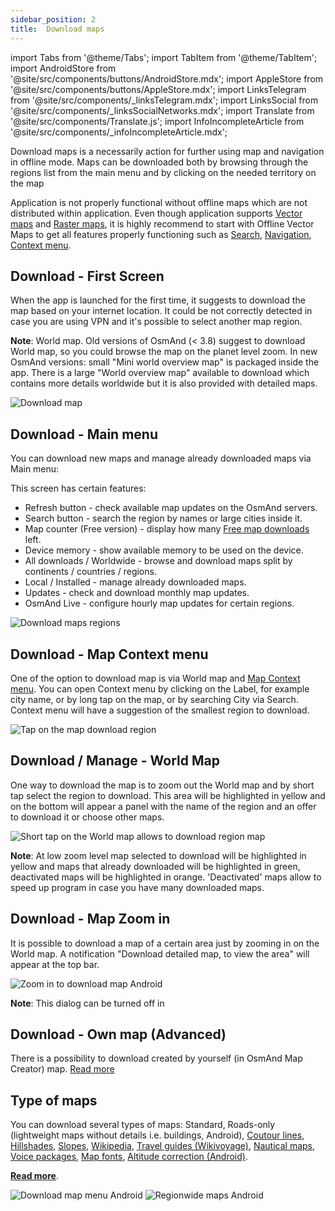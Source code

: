 ```yaml
---
sidebar_position: 2
title:  Download maps
---
```


import Tabs from '@theme/Tabs';
import TabItem from '@theme/TabItem';
import AndroidStore from '@site/src/components/buttons/AndroidStore.mdx';
import AppleStore from '@site/src/components/buttons/AppleStore.mdx';
import LinksTelegram from '@site/src/components/_linksTelegram.mdx';
import LinksSocial from '@site/src/components/_linksSocialNetworks.mdx';
import Translate from '@site/src/components/Translate.js';
import InfoIncompleteArticle from '@site/src/components/_infoIncompleteArticle.mdx';

<InfoIncompleteArticle/>


Download maps is a necessarily action for further using map and navigation in offline mode. Maps can be downloaded both by browsing through the regions list from the main menu and by clicking on the needed territory on the map

Application is not properly functional without offline maps which are not distributed within application. Even though application supports [Vector maps](/docs/documentation/map/vector-maps) and  [Raster maps](/docs/documentation/map/raster-maps), it is highly recommend to start with Offline Vector Maps to get all features properly functioning such as [Search](/docs/documentation/search), [Navigation](/docs/documentation/navigation),  [Context menu](/docs/documentation/map/map-context-menu). 

## Download - First Screen

When the app is launched for the first time, it suggests to download the map based on your internet location. It could be not correctly detected in case you are using VPN and it's possible to select another map region.

**Note**: World map. Old versions of OsmAnd (< 3.8) suggest to download World map, so you could browse the map on the planet level zoom. In new OsmAnd versions: small "Mini world overview map" is packaged inside the app. There is a large "World overview map" available to download which contains more details worldwide but it is also provided with detailed maps.

![Download map](@site/static/img/settings/download_map.png)

## Download - Main menu

You can download new maps and manage already downloaded maps via Main menu:

<Translate android="true" ids="android_button_seq"/> <Translate android="true" ids="shared_string_menu,welmode_download_maps"/>

<p> </p>

<Translate ios="true" ids="ios_button_seq"/> <Translate ios="true" ids="menu,res_mapsres"/>

This screen has certain features:
- Refresh button - check available map updates on the OsmAnd servers.
- Search button - search the region by names or large cities inside it.
- Map counter (Free version) - display how many [Free map downloads](/docs/documentation/purchases/android#free-and-paid-features) left.
- Device memory - show available memory to be used on the device.
- All downloads / Worldwide - browse and download maps split by continents / countries / regions.
- Local / Installed - manage already downloaded maps.
- Updates - check and download monthly map updates.
- OsmAnd Live - configure hourly map updates for certain regions.

![Download maps regions](@site/static/img/settings/download_maps_regions.png)

## Download - Map Context menu

One of the option to download map is via World map and [Map Context menu](/docs/documentation/map/map-context-menu). You can open Context menu by clicking on the Label, for example city name, or by long tap on the map, or by searching City via Search. Context menu will have a suggestion of the smallest region to download.

![Tap on the map download region](@site/static/img/settings/tap_on_the_map_download_region.png)

## Download / Manage - World Map

One way to download the map is to zoom out the World map and by short tap select the region to download. This area will be highlighted in yellow and on the bottom will appear a panel with the name of the region and an offer to download it or choose other maps.

![Short tap on the World map allows to download region map](@site/static/img/map/download_region_map_via_worldmap.png)

**Note**: At low zoom level map selected to download will be highlighted in yellow and maps that already downloaded will be highlighted in green, deactivated maps will be highlighted in orange. 'Deactivated' maps allow to speed up program in case you have many downloaded maps.

## Download - Map Zoom in
It is possible to download a map of a certain area just by zooming in on the World map. A notification "Download detailed map, to view the area" will appear at the top bar.

![Zoom in to download map Android](@site/static/img/settings/zoom_in_download_map_android.png)

**Note**: This dialog can be turned off  in <Translate android="true" ids="shared_string_menu,shared_string_settings,osmand_settings,dialogs_and_notifications_title"/>

## Download - Own map (Advanced)

There is a possibility to download created by yourself (in OsmAnd Map Creator) map. [Read more](/docs/technical-documentation/map-creation/create-offline-maps-yourself)

## Type of maps

You can download several types of maps: Standard, Roads-only (lightweight maps without details i.e. buildings, Android), [Coutour lines](/docs/documentation/map/vector-maps#contour-lines), [Hillshades](/docs/documentation/map/raster-maps#hillshade--slope), [Slopes](/docs/documentation/map/raster-maps#hillshade--slope), [Wikipedia](/docs/documentation/plugins/wikipedia), [Travel guides (Wikivoyage)](/docs/documentation/plan-route/travel-guides), [Nautical maps](/docs/documentation/plugins/nautical-charts), [Voice packages](/docs/documentation/navigation/voice-navigation), [Map fonts](/docs/documentation/map/vector-maps#map-fonts-android), [Altitude correction (Android)](/docs/documentation/widgets/info-widgets#altitude).

**[Read more](/docs/documentation/personal/maps#type-of-maps)**.

![Download map menu Android](@site/static/img/settings/download_map_menu_android.png) ![Regionwide maps Android](@site/static/img/settings/regionwide_maps_menu.png)